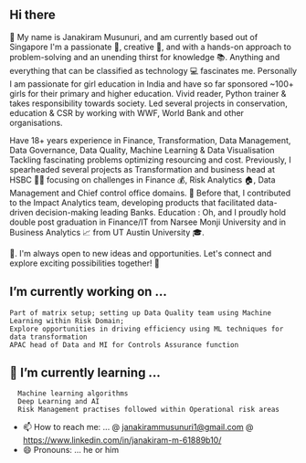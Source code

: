 ## Hi there 
👋 My name is Janakiram Musunuri, and am currently based out of Singapore
   I'm a passionate 🥇, creative 🎨, and with a hands-on approach to problem-solving and an unending thirst for knowledge 📚. Anything and everything that can be classified as technology 💻 fascinates me. 
   Personally I am passionate for girl education in India and have so far sponsored ~100+ girls for their primary and higher education. 
   Vivid reader, Python trainer & takes responsibility towards society. Led several projects in conservation, education & CSR by working with WWF, World Bank and other organisations.
   
   Have 18+ years experience in Finance, Transformation, Data Management, Data Governance, Data Quality, Machine Learning & Data Visualisation
   Tackling fascinating problems optimizing resourcing and cost. Previously, I spearheaded several projects as Transformation and business head at HSBC 🧑‍🔬 focusing on challenges in Finance 💰, 
   Risk Analytics 🏠, Data Management and Chief control office domains. 📣 Before that, I contributed to the Impact Analytics team, developing products that facilitated data-driven decision-making leading Banks. 
   Education : Oh, and I proudly hold double post graduation in Finance/IT from Narsee Monji University and in Business Analytics 📈 from UT Austin University 🎓.

📧. I'm always open to new ideas and opportunities. Let's connect and explore exciting possibilities together! 🚀

##  I’m currently working on ... 
    Part of matrix setup; setting up Data Quality team using Machine Learning within Risk Domain;
    Explore opportunities in driving efficiency using ML techniques for data transformation
    APAC head of Data and MI for Controls Assurance function

## 🌱 I’m currently learning ...
      Machine learning algorithms
      Deep Learning and AI
      Risk Management practises followed within Operational risk areas

- 📫 How to reach me: ...
      @ janakirammusunuri1@gmail.com
      @ https://www.linkedin.com/in/janakiram-m-61889b10/
- 😄 Pronouns: ... he or him
